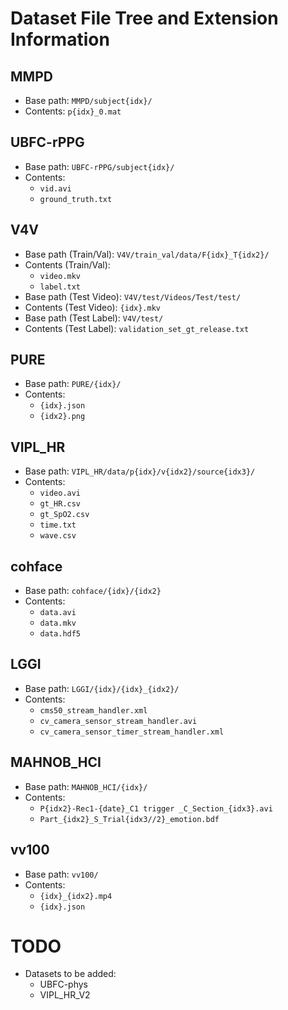 # Dataset File Tree and Extension Information

## MMPD
- Base path: `MMPD/subject{idx}/`
- Contents: `p{idx}_0.mat`

## UBFC-rPPG
- Base path: `UBFC-rPPG/subject{idx}/`
- Contents:
  - `vid.avi`
  - `ground_truth.txt`

## V4V
- Base path (Train/Val): `V4V/train_val/data/F{idx}_T{idx2}/`
- Contents (Train/Val):
  - `video.mkv`
  - `label.txt`
- Base path (Test Video): `V4V/test/Videos/Test/test/`
- Contents (Test Video): `{idx}.mkv`
- Base path (Test Label): `V4V/test/`
- Contents (Test Label): `validation_set_gt_release.txt`

## PURE
- Base path: `PURE/{idx}/`
- Contents:
  - `{idx}.json`
  - `{idx2}.png`

## VIPL_HR
- Base path: `VIPL_HR/data/p{idx}/v{idx2}/source{idx3}/`
- Contents:
  - `video.avi`
  - `gt_HR.csv`
  - `gt_SpO2.csv`
  - `time.txt`
  - `wave.csv`

## cohface
- Base path: `cohface/{idx}/{idx2}`
- Contents:
  - `data.avi`
  - `data.mkv`
  - `data.hdf5`

## LGGI
- Base path: `LGGI/{idx}/{idx}_{idx2}/`
- Contents:
  - `cms50_stream_handler.xml`
  - `cv_camera_sensor_stream_handler.avi`
  - `cv_camera_sensor_timer_stream_handler.xml`

## MAHNOB_HCI
- Base path: `MAHNOB_HCI/{idx}/`
- Contents:
  - `P{idx2}-Rec1-{date}_C1 trigger _C_Section_{idx3}.avi`
  - `Part_{idx2}_S_Trial{idx3//2}_emotion.bdf`

## vv100
- Base path: `vv100/`
- Contents:
  - `{idx}_{idx2}.mp4`
  - `{idx}.json`

# TODO
- Datasets to be added: 
  - UBFC-phys
  - VIPL_HR_V2
